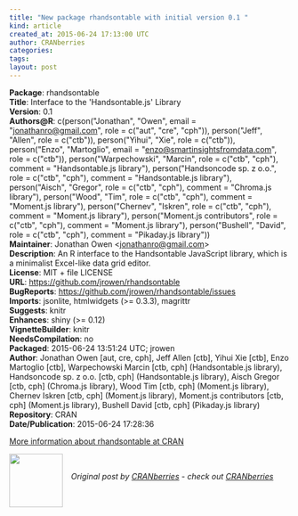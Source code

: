 ```yaml
---
title: "New package rhandsontable with initial version 0.1 "
kind: article
created_at: 2015-06-24 17:13:00 UTC
author: CRANberries
categories: 
tags: 
layout: post
---
```

<strong>Package</strong>: rhandsontable<br>
<strong>Title</strong>: Interface to the 'Handsontable.js' Library<br>
<strong>Version</strong>: 0.1<br>
<strong>Authors@R</strong>: c(person("Jonathan", "Owen", email = "jonathanro@gmail.com",
role = c("aut", "cre", "cph")),
person("Jeff", "Allen", role = c("ctb")),
person("Yihui", "Xie", role = c("ctb")),
person("Enzo", "Martoglio",
email = "enzo@smartinsightsfromdata.com", role = c("ctb")),
person("Warpechowski", "Marcin", role = c("ctb", "cph"), comment = "Handsontable.js library"),
person("Handsoncode sp. z o.o.", role = c("ctb", "cph"), comment = "Handsontable.js library"),
person("Aisch", "Gregor", role = c("ctb", "cph"), comment = "Chroma.js library"),
person("Wood", "Tim", role = c("ctb", "cph"), comment = "Moment.js library"),
person("Chernev", "Iskren", role = c("ctb", "cph"), comment = "Moment.js library"),
person("Moment.js contributors", role = c("ctb", "cph"), comment = "Moment.js library"),
person("Bushell", "David", role = c("ctb", "cph"), comment = "Pikaday.js library"))<br>
<strong>Maintainer</strong>: Jonathan Owen &lt;jonathanro@gmail.com&gt;<br>
<strong>Description</strong>: An R interface to the Handsontable JavaScript library, which is a
minimalist Excel-like data grid editor.<br>
<strong>License</strong>: MIT + file LICENSE<br>
<strong>URL</strong>: https://github.com/jrowen/rhandsontable<br>
<strong>BugReports</strong>: https://github.com/jrowen/rhandsontable/issues<br>
<strong>Imports</strong>: jsonlite, htmlwidgets (&gt;= 0.3.3), magrittr<br>
<strong>Suggests</strong>: knitr<br>
<strong>Enhances</strong>: shiny (&gt;= 0.12)<br>
<strong>VignetteBuilder</strong>: knitr<br>
<strong>NeedsCompilation</strong>: no<br>
<strong>Packaged</strong>: 2015-06-24 13:51:24 UTC; jrowen<br>
<strong>Author</strong>: Jonathan Owen [aut, cre, cph],
Jeff Allen [ctb],
Yihui Xie [ctb],
Enzo Martoglio [ctb],
Warpechowski Marcin [ctb, cph] (Handsontable.js library),
Handsoncode sp. z o.o. [ctb, cph] (Handsontable.js library),
Aisch Gregor [ctb, cph] (Chroma.js library),
Wood Tim [ctb, cph] (Moment.js library),
Chernev Iskren [ctb, cph] (Moment.js library),
Moment.js contributors [ctb, cph] (Moment.js library),
Bushell David [ctb, cph] (Pikaday.js library)<br>
<strong>Repository</strong>: CRAN<br>
<strong>Date/Publication</strong>: 2015-06-24 17:28:36<br>

<p>
<a href="http://cran.r-project.org/web/packages/rhandsontable/index.html">More information about rhandsontable at CRAN</a><div class="author">
  <img src="" style="width: 96px; height: 96;">
  <span style="position: absolute; padding: 32px 15px;">
    <i>Original post by <a href="http://twitter.com/">CRANberries</a> - check out <a href="http://dirk.eddelbuettel.com/cranberries">CRANberries   </a></i>
  </span>
</div>
